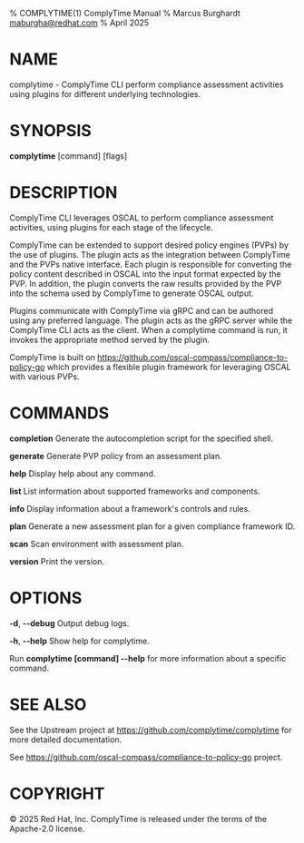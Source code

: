 % COMPLYTIME(1) ComplyTime Manual
% Marcus Burghardt <maburgha@redhat.com>
% April 2025

# NAME

complytime - ComplyTime CLI perform compliance assessment activities using plugins for different underlying technologies.

# SYNOPSIS

**complytime** [command] [flags]

# DESCRIPTION

ComplyTime CLI leverages OSCAL to perform compliance assessment activities, using plugins for each stage of the lifecycle.

ComplyTime can be extended to support desired policy engines (PVPs) by the use of plugins.
The plugin acts as the integration between ComplyTime and the PVPs native interface.
Each plugin is responsible for converting the policy content described in OSCAL into the input format expected by the PVP.
In addition, the plugin converts the raw results provided by the PVP into the schema used by ComplyTime to generate OSCAL output.

Plugins communicate with ComplyTime via gRPC and can be authored using any preferred language. The plugin acts as the gRPC server while the ComplyTime CLI acts as the client. When a complytime command is run, it invokes the appropriate method served by the plugin.

ComplyTime is built on https://github.com/oscal-compass/compliance-to-policy-go which provides a flexible plugin framework for leveraging OSCAL with various PVPs.

# COMMANDS

**completion**
Generate the autocompletion script for the specified shell.

**generate**
Generate PVP policy from an assessment plan.

**help**
Display help about any command.

**list**
List information about supported frameworks and components.

**info**
Display information about a framework's controls and rules.

**plan**
Generate a new assessment plan for a given compliance framework ID.

**scan**
Scan environment with assessment plan.

**version**
Print the version.

# OPTIONS

**-d**, **--debug**
Output debug logs.

**-h**, **--help**
Show help for complytime.

Run **complytime [command] --help** for more information about a specific command.

# SEE ALSO

See the Upstream project at https://github.com/complytime/complytime for more detailed documentation.

See https://github.com/oscal-compass/compliance-to-policy-go project.

# COPYRIGHT

© 2025 Red Hat, Inc. ComplyTime is released under the terms of the Apache-2.0 license.
